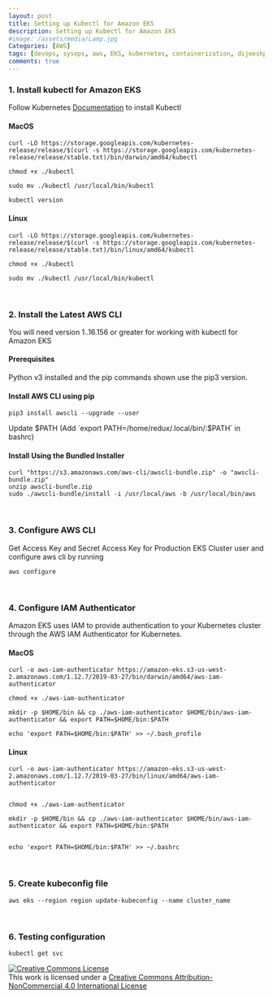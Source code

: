 ```yaml
---
layout: post
title: Setting up Kubectl for Amazon EKS
description: Setting up Kubectl for Amazon EKS
#image: /assets/media/Lamp.jpg
Categories: [AWS]
tags: [devops, sysops, aws, EKS, kubernetes, containerization, dijeeshpnair, kubectl ]
comments: true
---
```


### **1. Install kubectl for Amazon EKS**

Follow Kubernetes [Documentation](https://kubernetes.io/docs/tasks/tools/install-kubectl/) to install Kubectl 

#### MacOS
```
curl -LO https://storage.googleapis.com/kubernetes-release/release/$(curl -s https://storage.googleapis.com/kubernetes-release/release/stable.txt)/bin/darwin/amd64/kubectl

chmod +x ./kubectl

sudo mv ./kubectl /usr/local/bin/kubectl

kubectl version
```

#### Linux

```
curl -LO https://storage.googleapis.com/kubernetes-release/release/$(curl -s https://storage.googleapis.com/kubernetes-release/release/stable.txt)/bin/linux/amd64/kubectl

chmod +x ./kubectl

sudo mv ./kubectl /usr/local/bin/kubectl

```

<br>

### **2. Install the Latest AWS CLI**

You will need version 1..16.156 or greater for working with kubectl for Amazon EKS

#### Prerequisites

Python v3 installed and the pip commands shown use the pip3 version.

#### Install AWS CLI using pip

```
pip3 install awscli --upgrade --user
```
Update $PATH (Add `export PATH=/home/redux/.local/bin/:$PATH` in bashrc)

#### Install Using the Bundled Installer

```
curl "https://s3.amazonaws.com/aws-cli/awscli-bundle.zip" -o "awscli-bundle.zip"
unzip awscli-bundle.zip
sudo ./awscli-bundle/install -i /usr/local/aws -b /usr/local/bin/aws
```

<br>

### **3. Configure AWS CLI**

Get Access Key and Secret Access Key for Production EKS Cluster user and configure aws cli by running

```
aws configure
```


<br>

### **4. Configure IAM Authenticator** 

Amazon EKS uses IAM to provide authentication to your Kubernetes cluster through the AWS IAM Authenticator for Kubernetes.

#### MacOS

```
curl -o aws-iam-authenticator https://amazon-eks.s3-us-west-2.amazonaws.com/1.12.7/2019-03-27/bin/darwin/amd64/aws-iam-authenticator

chmod +x ./aws-iam-authenticator

mkdir -p $HOME/bin && cp ./aws-iam-authenticator $HOME/bin/aws-iam-authenticator && export PATH=$HOME/bin:$PATH

echo 'export PATH=$HOME/bin:$PATH' >> ~/.bash_profile

```

#### Linux

```
curl -o aws-iam-authenticator https://amazon-eks.s3-us-west-2.amazonaws.com/1.12.7/2019-03-27/bin/linux/amd64/aws-iam-authenticator


chmod +x ./aws-iam-authenticator

mkdir -p $HOME/bin && cp ./aws-iam-authenticator $HOME/bin/aws-iam-authenticator && export PATH=$HOME/bin:$PATH


echo 'export PATH=$HOME/bin:$PATH' >> ~/.bashrc

```

<br>

### **5. Create kubeconfig file**

```
aws eks --region region update-kubeconfig --name cluster_name
```

<br>

### **6. Testing configuration**

```
kubectl get svc
```



<a rel="license" href="http://creativecommons.org/licenses/by-nc/4.0/"><img alt="Creative Commons License" style="border-width:0" src="https://i.creativecommons.org/l/by-nc/4.0/88x31.png" /></a><br />This work is licensed under a <a rel="license" href="http://creativecommons.org/licenses/by-nc/4.0/">Creative Commons Attribution-NonCommercial 4.0 International License</a>